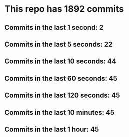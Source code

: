 # This repo has 1892 commits

## Commits in the last 1 second: 2
## Commits in the last 5 seconds: 22
## Commits in the last 10 seconds: 44
## Commits in the last 60 seconds: 45
## Commits in the last 120 seconds: 45
## Commits in the last 10 minutes: 45
## Commits in the last 1 hour: 45
